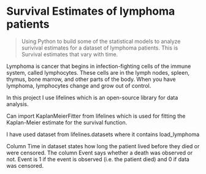 # Survival Estimates of lymphoma patients
> Using Python to build some of the statistical models to analyze surivival estimates for a dataset of lymphoma patients. This is Survival estimates that vary with time.

Lymphoma is cancer that begins in infection-fighting cells of the immune system, called lymphocytes. These cells are in the lymph nodes, spleen, thymus, bone marrow, and other parts of the body. When you have lymphoma, lymphocytes change and grow out of control.

In this project I use lifelines which is an open-source library for data analysis.

Can import KaplanMeierFitter from lifelines which is used for fitting the Kaplan-Meier estimate for the survival function.

I have used dataset from lifelines.datasets where it contains load_lymphoma

Column Time in dataset states how long the patient lived before they died or were censored.
The column Event says whether a death was observed or not. Event is 1 if the event is observed (i.e. the patient died) and 0 if data was censored.
